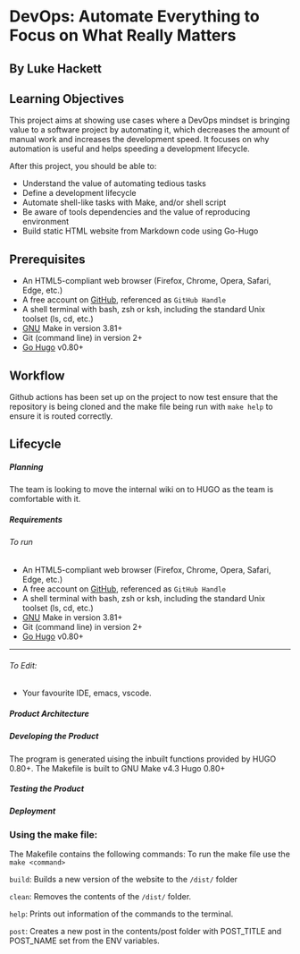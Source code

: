 # DevOps: Automate Everything to Focus on What Really Matters

## By Luke Hackett

## Learning Objectives

This project aims at showing use cases where a DevOps mindset is bringing value to a software project by automating it, which decreases the amount of manual work and increases the development speed. It focuses on why automation is useful and helps speeding a development lifecycle.

After this project, you should be able to:

-   Understand the value of automating tedious tasks
-   Define a development lifecycle
-   Automate shell-like tasks with Make, and/or shell script
-   Be aware of tools dependencies and the value of reproducing environment
-   Build static HTML website from Markdown code using Go-Hugo

## Prerequisites

-   An HTML5-compliant web browser (Firefox, Chrome, Opera, Safari, Edge, etc.)
-   A free account on [GitHub](https://github.com/), referenced as `GitHub Handle`
-   A shell terminal with bash, zsh or ksh, including the standard Unix toolset (ls, cd, etc.)
-   [GNU](https://www.gnu.org/software/make/) Make in version 3.81+
-   Git (command line) in version 2+
-   [Go Hugo](https://gohugo.io/) v0.80+

## Workflow

Github actions has been set up on the project to now test ensure that the repository is being cloned
and the make file being run with `make help` to ensure it is routed correctly.

## Lifecycle

##### Planning

The team is looking to move the internal wiki on to HUGO as the team is comfortable with it.

##### Requirements

###### To run

-   An HTML5-compliant web browser (Firefox, Chrome, Opera, Safari, Edge, etc.)
-   A free account on [GitHub](https://github.com/), referenced as `GitHub Handle`
-   A shell terminal with bash, zsh or ksh, including the standard Unix toolset (ls, cd, etc.)
-   [GNU](https://www.gnu.org/software/make/) Make in version 3.81+
-   Git (command line) in version 2+
-   [Go Hugo](https://gohugo.io/) v0.80+

---

###### To Edit:

-   Your favourite IDE, emacs, vscode.

##### Product Architecture

##### Developing the Product

The program is generated uising the inbuilt functions provided by HUGO 0.80+.
The Makefile is built to GNU Make v4.3
Hugo 0.80+

##### Testing the Product

##### Deployment

### Using the make file:

The Makefile contains the following commands:
To run the make file use the `make <command>`

`build`:
Builds a new version of the website to the `/dist/` folder

`clean`:
Removes the contents of the `/dist/` folder.

`help`:
Prints out information of the commands to the terminal.

`post`:
Creates a new post in the contents/post folder with POST_TITLE and POST_NAME
set from the ENV variables.

